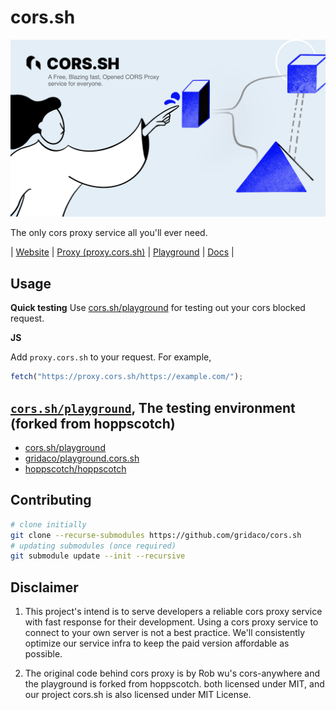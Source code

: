 # cors.sh

![cors.sh](./branding/artwork_cors.sh.jpg)

The only cors proxy service all you'll ever need.

| [Website](https://cors.sh) | [Proxy (proxy.cors.sh)](https://proxy.cors.sh) | [Playground](https://cors.sh/playground) | [Docs](https://cors.sh/docs) |

## Usage

**Quick testing**
Use [cors.sh/playground](https://cors.sh/playground) for testing out your cors blocked request.

**JS**

Add `proxy.cors.sh` to your request. For example,

```js
fetch("https://proxy.cors.sh/https://example.com/");
```

## [`cors.sh/playground`](https://cors.sh/playground), The testing environment (forked from hoppscotch)

- [cors.sh/playground](https://cors.sh/playground)
- [gridaco/playground.cors.sh](https://github.com/gridaco/playground.cors.sh)
- [hoppscotch/hoppscotch](https://github.com/hoppscotch/hoppscotch)

## Contributing

```bash
# clone initially
git clone --recurse-submodules https://github.com/gridaco/cors.sh
# updating submodules (once required)
git submodule update --init --recursive
```

## Disclaimer

1. This project's intend is to serve developers a reliable cors proxy service with fast response for their development.
   Using a cors proxy service to connect to your own server is not a best practice.
   We'll consistently optimize our service infra to keep the paid version affordable as possible.

2. The original code behind cors proxy is by Rob wu's cors-anywhere and the playground is forked from hoppscotch. both licensed under MIT, and our project cors.sh is also licensed under MIT License.
